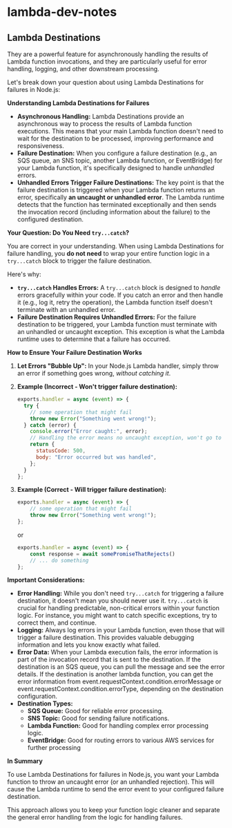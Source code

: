 # lambda-dev-notes

## Lambda Destinations

 They are a powerful feature for asynchronously handling the results of Lambda function invocations, and they are particularly useful for error handling, logging, and other downstream processing.

Let's break down your question about using Lambda Destinations for failures in Node.js:

**Understanding Lambda Destinations for Failures**

*   **Asynchronous Handling:** Lambda Destinations provide an asynchronous way to process the results of Lambda function executions. This means that your main Lambda function doesn't need to wait for the destination to be processed, improving performance and responsiveness.
*   **Failure Destination:** When you configure a failure destination (e.g., an SQS queue, an SNS topic, another Lambda function, or EventBridge) for your Lambda function, it's specifically designed to handle *unhandled* errors.
*   **Unhandled Errors Trigger Failure Destinations:** The key point is that the failure destination is triggered when your Lambda function returns an error, specifically **an uncaught or unhandled error**. The Lambda runtime detects that the function has terminated exceptionally and then sends the invocation record (including information about the failure) to the configured destination.

**Your Question: Do You Need `try...catch`?**

You are correct in your understanding. When using Lambda Destinations for failure handling, you **do not need** to wrap your entire function logic in a `try...catch` block to trigger the failure destination.

Here's why:

*   **`try...catch` Handles Errors:**  A `try...catch` block is designed to *handle* errors gracefully within your code. If you catch an error and then handle it (e.g., log it, retry the operation), the Lambda function itself doesn't terminate with an unhandled error.
*   **Failure Destination Requires Unhandled Errors:** For the failure destination to be triggered, your Lambda function must terminate with an unhandled or uncaught exception. This exception is what the Lambda runtime uses to determine that a failure has occurred.

**How to Ensure Your Failure Destination Works**

1.  **Let Errors "Bubble Up":** In your Node.js Lambda handler, simply throw an error if something goes wrong, *without catching it*. 
2.  **Example (Incorrect - Won't trigger failure destination):**

    ```javascript
    exports.handler = async (event) => {
      try {
        // some operation that might fail
        throw new Error("Something went wrong!");
      } catch (error) {
        console.error("Error caught:", error);
        // Handling the error means no uncaught exception, won't go to dest.
        return {
          statusCode: 500,
          body: "Error occurred but was handled",
        };
      }
    };
    ```

3.  **Example (Correct - Will trigger failure destination):**

    ```javascript
    exports.handler = async (event) => {
        // some operation that might fail
        throw new Error("Something went wrong!");
    };
    ```

    or

    ```javascript
    exports.handler = async (event) => {
        const response = await somePromiseThatRejects()
        // ... do something
    };
    ```

**Important Considerations:**

*   **Error Handling:** While you don't need `try...catch` for triggering a failure destination, it doesn't mean you should never use it. `try...catch` is crucial for handling predictable, non-critical errors within your function logic. For instance, you might want to catch specific exceptions, try to correct them, and continue.
*   **Logging:** Always log errors in your Lambda function, even those that will trigger a failure destination. This provides valuable debugging information and lets you know exactly what failed. 
*   **Error Data:** When your Lambda execution fails, the error information is part of the invocation record that is sent to the destination. If the destination is an SQS queue, you can pull the message and see the error details. If the destination is another lambda function, you can get the error information from event.requestContext.condition.errorMessage or event.requestContext.condition.errorType, depending on the destination configuration.
*   **Destination Types:**
    *   **SQS Queue:** Good for reliable error processing.
    *   **SNS Topic:** Good for sending failure notifications.
    *   **Lambda Function:** Good for handling complex error processing logic.
    *   **EventBridge:** Good for routing errors to various AWS services for further processing

**In Summary**

To use Lambda Destinations for failures in Node.js, you want your Lambda function to throw an uncaught error (or an unhandled rejection). This will cause the Lambda runtime to send the error event to your configured failure destination.

This approach allows you to keep your function logic cleaner and separate the general error handling from the logic for handling failures.

